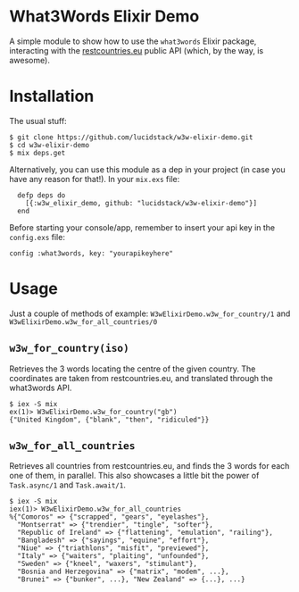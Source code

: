 # What3Words Elixir Demo

A simple module to show how to use the `what3words` Elixir package, interacting with the [restcountries.eu](http://restcountries.eu/) public API (which, by the way, is awesome).

# Installation

The usual stuff:
```
$ git clone https://github.com/lucidstack/w3w-elixir-demo.git
$ cd w3w-elixir-demo
$ mix deps.get
```

Alternatively, you can use this module as a dep in your project (in case you
have any reason for that!). In your `mix.exs` file:
```
  defp deps do
    [{:w3w_elixir_demo, github: "lucidstack/w3w-elixir-demo"}]
  end
```

Before starting your console/app, remember to insert your api key in the
`config.exs` file:
```
config :what3words, key: "yourapikeyhere"
```

# Usage

Just a couple of methods of example: `W3wElixirDemo.w3w_for_country/1` and `W3wElixirDemo.w3w_for_all_countries/0`

## `w3w_for_country(iso)`

Retrieves the 3 words locating the centre of the given country. The coordinates are taken from restcountries.eu, and translated through the what3words API.
```
$ iex -S mix
ex(1)> W3wElixirDemo.w3w_for_country("gb")
{"United Kingdom", {"blank", "then", "ridiculed"}}
```

## `w3w_for_all_countries`

Retrieves all countries from restcountries.eu, and finds the 3 words for each one of them, in parallel. This also showcases a little bit the power of `Task.async/1` and `Task.await/1`.

```
$ iex -S mix
iex(1)> W3wElixirDemo.w3w_for_all_countries
%{"Comoros" => {"scrapped", "gears", "eyelashes"},
  "Montserrat" => {"trendier", "tingle", "softer"},
  "Republic of Ireland" => {"flattening", "emulation", "railing"},
  "Bangladesh" => {"sayings", "equine", "effort"},
  "Niue" => {"triathlons", "misfit", "previewed"},
  "Italy" => {"waiters", "plaiting", "unfounded"},
  "Sweden" => {"kneel", "waxers", "stimulant"},
  "Bosnia and Herzegovina" => {"matrix", "modem", ...},
  "Brunei" => {"bunker", ...}, "New Zealand" => {...}, ...}
```
